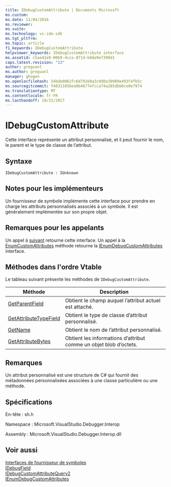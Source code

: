 ```yaml
---
title: IDebugCustomAttribute | Documents Microsoft
ms.custom: 
ms.date: 11/04/2016
ms.reviewer: 
ms.suite: 
ms.technology: vs-ide-sdk
ms.tgt_pltfrm: 
ms.topic: article
f1_keywords: IDebugCustomAttribute
helpviewer_keywords: IDebugCustomAttribute interface
ms.assetid: c5ae41e9-00b9-4cca-871d-b8de9ef390d1
caps.latest.revision: "13"
author: gregvanl
ms.author: gregvanl
manager: ghogen
ms.openlocfilehash: 54bde0062fc6d79268a3c0d0a39989e493f4fb5c
ms.sourcegitcommit: f40311056ea0b4677efcca74a285dbb0ce0e7974
ms.translationtype: MT
ms.contentlocale: fr-FR
ms.lasthandoff: 10/31/2017
---
```

# <a name="idebugcustomattribute"></a>IDebugCustomAttribute
Cette interface représente un attribut personnalisé, et il peut fournir le nom, le parent et le type de classe de l’attribut.  
  
## <a name="syntax"></a>Syntaxe  
  
```  
IDebugCustomAttribute : IUnknown  
```  
  
## <a name="notes-for-implementers"></a>Notes pour les implémenteurs  
 Un fournisseur de symbole implémente cette interface pour prendre en charge les attributs personnalisés associés à un symbole. Il est généralement implémentée sur son propre objet.  
  
## <a name="notes-for-callers"></a>Remarques pour les appelants  
 Un appel à [suivant](../../../extensibility/debugger/reference/ienumdebugcustomattributes-next.md) retourne cette interface. Un appel à la [EnumCustomAttributes](../../../extensibility/debugger/reference/idebugcustomattributequery2-enumcustomattributes.md) méthode retourne la [IEnumDebugCustomAttributes](../../../extensibility/debugger/reference/ienumdebugcustomattributes.md) interface.  
  
## <a name="methods-in-vtable-order"></a>Méthodes dans l'ordre Vtable  
 Le tableau suivant présente les méthodes de `IDebugCustomAttribute`.  
  
|Méthode|Description|  
|------------|-----------------|  
|[GetParentField](../../../extensibility/debugger/reference/idebugcustomattribute-getparentfield.md)|Obtient le champ auquel l’attribut actuel est attaché.|  
|[GetAttributeTypeField](../../../extensibility/debugger/reference/idebugcustomattribute-getattributetypefield.md)|Obtient le type de classe d’attribut personnalisé.|  
|[GetName](../../../extensibility/debugger/reference/idebugcustomattribute-getname.md)|Obtient le nom de l’attribut personnalisé.|  
|[GetAttributeBytes](../../../extensibility/debugger/reference/idebugcustomattribute-getattributebytes.md)|Obtient les informations d’attribut comme un objet blob d’octets.|  
  
## <a name="remarks"></a>Remarques  
 Un attribut personnalisé est une structure de C# qui fournit des métadonnées personnalisées associées à une classe particulière ou une méthode.  
  
## <a name="requirements"></a>Spécifications  
 En-tête : sh.h  
  
 Namespace : Microsoft.VisualStudio.Debugger.Interop  
  
 Assembly : Microsoft.VisualStudio.Debugger.Interop.dll  
  
## <a name="see-also"></a>Voir aussi  
 [Interfaces de fournisseur de symboles](../../../extensibility/debugger/reference/symbol-provider-interfaces.md)   
 [IDebugField](../../../extensibility/debugger/reference/idebugfield.md)   
 [IDebugCustomAttributeQuery2](../../../extensibility/debugger/reference/idebugcustomattributequery2.md)   
 [IEnumDebugCustomAttributes](../../../extensibility/debugger/reference/ienumdebugcustomattributes.md)
